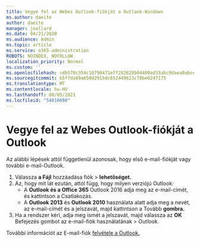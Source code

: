 ```yaml
---
title: Vegye fel az Webes Outlook-fiókját a Outlook-Windows
ms.author: daeite
author: daeite
manager: joallard
ms.date: 04/21/2020
ms.audience: Admin
ms.topic: article
ms.service: o365-administration
ROBOTS: NOINDEX, NOFOLLOW
localization_priority: Normal
ms.custom: ''
ms.openlocfilehash: cdb570c354c10798471eff282628b04400ad33abc9daea0abce6cb4bcc55e41d
ms.sourcegitcommit: b5f7da89a650d2915dc652449623c78be6247175
ms.translationtype: MT
ms.contentlocale: hu-HU
ms.lasthandoff: 08/05/2021
ms.locfileid: "54010690"
---
```

# <a name="add-your-outlook-on-the-web-account-to-outlook"></a>Vegye fel az Webes Outlook-fiókját a Outlook

Az alábbi lépések attól függetlenül azonosak, hogy első e-mail-fiókját vagy további e-mail-Outlook.

1. Válassza **a Fájl** hozzáadása fiók  >  **lehetőséget.**
1. Az, hogy mit lát ezután, attól függ, hogy milyen verziójú Outlook:
    - A **Outlook és a Office 365** Outlook 2016 adja meg az e-mail-címét, és kattintson a Csatlakozás. 
    - A **Outlook 2013** és **Outlook 2010** használata alatt adja meg a nevét, az e-mail-címét és a jelszavát, majd kattintson a Tovább **gombra.**
1. Ha a rendszer kéri, adja meg ismét a jelszavát, majd válassza az **OK** Befejezés gombot az e-mail-fiók használatának  >   Outlook.

További információt az E-mail-fiók [felvétele a Outlook.](https://support.office.com/article/6e27792a-9267-4aa4-8bb6-c84ef146101b)